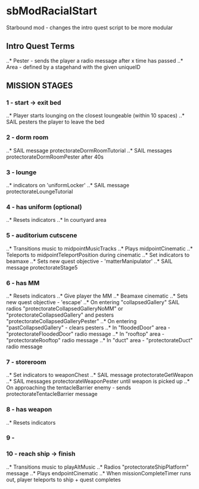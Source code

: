 # sbModRacialStart
Starbound mod - changes the intro quest script to be more modular

## Intro Quest Terms
..* Pester - sends the player a radio message after x time has passed
..* Area - defined by a stagehand with the given uniqueID

## MISSION STAGES

### 1 - start -> exit bed
..* Player starts lounging on the closest loungeable (within 10 spaces)
..* SAIL pesters the player to leave the bed

### 2 - dorm room
..* SAIL message protectorateDormRoomTutorial
..* SAIL messages protectorateDormRoomPester after 40s

### 3 - lounge
..* indicators on 'uniformLocker'
..* SAIL message protectorateLoungeTutorial

### 4 - has uniform (optional)
..* Resets indicators
..* In courtyard area

### 5 - auditorium cutscene
..* Transitions music to midpointMusicTracks
..* Plays midpointCinematic
..* Teleports to midpointTeleportPosition during cinematic
..* Set indicators to beamaxe
..* Sets new quest objective - 'matterManipulator'
..* SAIL message protectorateStage5

### 6 - has MM
..* Resets indicators
..* Give player the MM
..* Beamaxe cinematic
..* Sets new quest objective - 'escape'
..* On entering "collapsedGallery" SAIL radios "protectorateCollapsedGalleryNoMM" or "protectorateCollapsedGallery" and pesters "protectorateCollapsedGalleryPester"
..* On entering "pastCollapsedGallery"  - clears pesters
..* In "floodedDoor" area - "protectorateFloodedDoor" radio message
..* In "rooftop" area - "protectorateRooftop" radio message
..* In "duct" area - "protectorateDuct" radio message

### 7 - storeroom
..* Set indicators to weaponChest
..* SAIL message protectorateGetWeapon
..* SAIL messages protectorateWeaponPester until weapon is picked up
..* On approaching the tentacleBarrier enemy - sends protectorateTentacleBarrier message

### 8 - has weapon
..* Resets indicators

### 9 -

### 10 - reach ship -> finish
..* Transitions music to playAltMusic
..* Radios "protectorateShipPlatform" message
..* Plays endpointCinematic
..* When missionCompleteTimer runs out, player teleports to ship + quest completes
